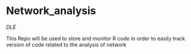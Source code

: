 # Network_analysis
*DLE*

This Repo will be used to store and monitor R code in order to easily track version of code related to the analysis of network
